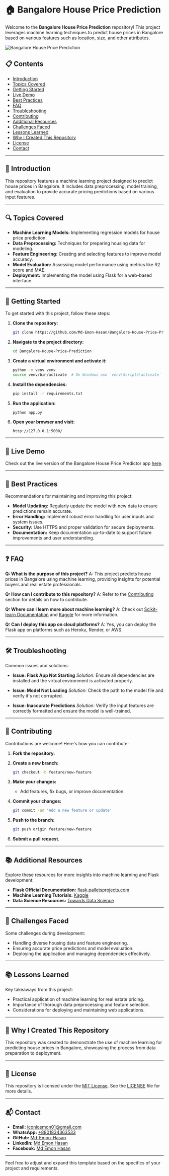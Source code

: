 # 🏠 Bangalore House Price Prediction

Welcome to the **Bangalore House Price Prediction** repository! This project leverages machine learning techniques to predict house prices in Bangalore based on various features such as location, size, and other attributes.

![Bangalore House Price Prediction](![Capture](https://github.com/user-attachments/assets/a97552ea-db70-4069-8417-0db2d7e183cb))

## 📋 Contents

- [Introduction](#introduction)
- [Topics Covered](#topics-covered)
- [Getting Started](#getting-started)
- [Live Demo](#live-demo)
- [Best Practices](#best-practices)
- [FAQ](#faq)
- [Troubleshooting](#troubleshooting)
- [Contributing](#contributing)
- [Additional Resources](#additional-resources)
- [Challenges Faced](#challenges-faced)
- [Lessons Learned](#lessons-learned)
- [Why I Created This Repository](#why-i-created-this-repository)
- [License](#license)
- [Contact](#contact)

---

## 📖 Introduction

This repository features a machine learning project designed to predict house prices in Bangalore. It includes data preprocessing, model training, and evaluation to provide accurate pricing predictions based on various input features.

---

## 🔍 Topics Covered

- **Machine Learning Models:** Implementing regression models for house price prediction.
- **Data Preprocessing:** Techniques for preparing housing data for modeling.
- **Feature Engineering:** Creating and selecting features to improve model accuracy.
- **Model Evaluation:** Assessing model performance using metrics like R2 score and MAE.
- **Deployment:** Implementing the model using Flask for a web-based interface.

---

## 🚀 Getting Started

To get started with this project, follow these steps:

1. **Clone the repository:**

   ```bash
   git clone https://github.com/Md-Emon-Hasan/Bangalore-House-Price-Prediction.git
   ```

2. **Navigate to the project directory:**

   ```bash
   cd Bangalore-House-Price-Prediction
   ```

3. **Create a virtual environment and activate it:**

   ```bash
   python -m venv venv
   source venv/bin/activate  # On Windows use `venv\Scripts\activate`
   ```

4. **Install the dependencies:**

   ```bash
   pip install -r requirements.txt
   ```

5. **Run the application:**

   ```bash
   python app.py
   ```

6. **Open your browser and visit:**

   ```
   http://127.0.0.1:5000/
   ```

---

## 🎉 Live Demo

Check out the live version of the Bangalore House Price Predictor app [here](https://bangalore-house-price-prediction-ctoc.onrender.com).

---

## 🌟 Best Practices

Recommendations for maintaining and improving this project:

- **Model Updating:** Regularly update the model with new data to ensure predictions remain accurate.
- **Error Handling:** Implement robust error handling for user inputs and system issues.
- **Security:** Use HTTPS and proper validation for secure deployments.
- **Documentation:** Keep documentation up-to-date to support future improvements and user understanding.

---

## ❓ FAQ

**Q: What is the purpose of this project?**
A: This project predicts house prices in Bangalore using machine learning, providing insights for potential buyers and real estate professionals.

**Q: How can I contribute to this repository?**
A: Refer to the [Contributing](#contributing) section for details on how to contribute.

**Q: Where can I learn more about machine learning?**
A: Check out [Scikit-learn Documentation](https://scikit-learn.org/stable/user_guide.html) and [Kaggle](https://www.kaggle.com/learn/overview) for more information.

**Q: Can I deploy this app on cloud platforms?**
A: Yes, you can deploy the Flask app on platforms such as Heroku, Render, or AWS.

---

## 🛠️ Troubleshooting

Common issues and solutions:

- **Issue: Flask App Not Starting**
  *Solution:* Ensure all dependencies are installed and the virtual environment is activated properly.

- **Issue: Model Not Loading**
  *Solution:* Check the path to the model file and verify it's not corrupted.

- **Issue: Inaccurate Predictions**
  *Solution:* Verify the input features are correctly formatted and ensure the model is well-trained.

---

## 🤝 Contributing

Contributions are welcome! Here's how you can contribute:

1. **Fork the repository.**
2. **Create a new branch:**

   ```bash
   git checkout -b feature/new-feature
   ```

3. **Make your changes:**

   - Add features, fix bugs, or improve documentation.

4. **Commit your changes:**

   ```bash
   git commit -am 'Add a new feature or update'
   ```

5. **Push to the branch:**

   ```bash
   git push origin feature/new-feature
   ```

6. **Submit a pull request.**

---

## 📚 Additional Resources

Explore these resources for more insights into machine learning and Flask development:

- **Flask Official Documentation:** [flask.palletsprojects.com](https://flask.palletsprojects.com/)
- **Machine Learning Tutorials:** [Kaggle](https://www.kaggle.com/learn/overview)
- **Data Science Resources:** [Towards Data Science](https://towardsdatascience.com/)

---

## 💪 Challenges Faced

Some challenges during development:

- Handling diverse housing data and feature engineering.
- Ensuring accurate price predictions and model evaluation.
- Deploying the application and managing dependencies effectively.

---

## 📚 Lessons Learned

Key takeaways from this project:

- Practical application of machine learning for real estate pricing.
- Importance of thorough data preprocessing and feature selection.
- Considerations for deploying and maintaining web applications.

---

## 🌟 Why I Created This Repository

This repository was created to demonstrate the use of machine learning for predicting house prices in Bangalore, showcasing the process from data preparation to deployment.

---

## 📝 License

This repository is licensed under the [MIT License](https://opensource.org/licenses/MIT). See the [LICENSE](LICENSE) file for more details.

---

## 📬 Contact

- **Email:** [iconicemon01@gmail.com](mailto:iconicemon01@gmail.com)
- **WhatsApp:** [+8801834363533](https://wa.me/8801834363533)
- **GitHub:** [Md-Emon-Hasan](https://github.com/Md-Emon-Hasan)
- **LinkedIn:** [Md Emon Hasan](https://www.linkedin.com/in/md-emon-hasan)
- **Facebook:** [Md Emon Hasan](https://www.facebook.com/mdemon.hasan2001/)

---

Feel free to adjust and expand this template based on the specifics of your project and requirements.
